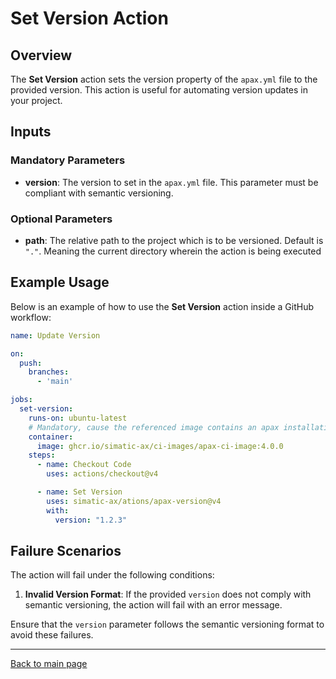# Set Version Action

## Overview

The **Set Version** action sets the version property of the `apax.yml` file to the provided version. This action is useful for automating version updates in your project.

## Inputs

### Mandatory Parameters

- **version**: The version to set in the `apax.yml` file. This parameter must be compliant with semantic versioning.

### Optional Parameters

- **path**: The relative path to the project which is to be versioned. Default is `"."`. Meaning the current directory wherein the action is being executed

## Example Usage

Below is an example of how to use the **Set Version** action inside a GitHub workflow:

```yaml
name: Update Version

on:
  push:
    branches:
      - 'main'

jobs:
  set-version:
    runs-on: ubuntu-latest
    # Mandatory, cause the referenced image contains an apax installation
    container:
      image: ghcr.io/simatic-ax/ci-images/apax-ci-image:4.0.0
    steps:
      - name: Checkout Code
        uses: actions/checkout@v4

      - name: Set Version
        uses: simatic-ax/ations/apax-version@v4
        with:
          version: "1.2.3"
```
## Failure Scenarios

The action will fail under the following conditions:

1. **Invalid Version Format**: If the provided `version` does not comply with semantic versioning, the action will fail with an error message.

Ensure that the `version` parameter follows the semantic versioning format to avoid these failures.

---
[Back to main page](../README.md)